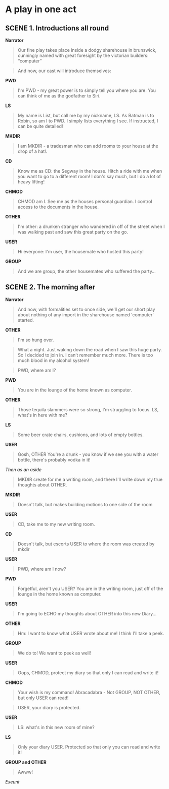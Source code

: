 # A play in one act

## SCENE 1. Introductions all round

**Narrator**  

> Our fine play takes place inside a dodgy sharehouse in brunswick, cunningly named with great foresight 
by the victorian builders: “computer”

> And now, our cast will introduce themselves:

**PWD**

> I'm PWD - my great power is to simply tell you where you are. You can think of me as the godfather to Siri.

**LS**

> My name is List, but call me by my nickname, LS. As Batman is to Robin, so am I to PWD. I simply lists 
everything I see. If instructed, I can be quite detailed!

**MKDIR**

> I am MKDIR - a tradesman who can add rooms to your house at the drop of a hat!.

**CD** 

> Know me as CD: the Segway in the house. Hitch a ride with me when you want to go to a different room! 
I don's say much, but I do a lot of heavy lifting!

**CHMOD** 

> CHMOD am I. See me as the houses personal guardian. I control access to the documents in the house.

**OTHER** 

> I'm other: a drunken stranger who wandered in off of the street when I was walking past and saw this 
great party on the go.

**USER** 

> Hi everyone: I'm user, the housemate who hosted this party!

**GROUP** 

> And we are group, the other housemates who suffered the party…

## SCENE 2. The morning after 

**Narrator**

> And now, with formalities set to once side, we'll get our short play about nothing of any import
in the sharehouse named 'computer' started.

**OTHER**

> I'm so hung over.

> What a night. Just waking down the road when I saw this huge party. So I decided to join in. 
I can’t remember much more. There is too much blood in my alcohol system! 

> PWD, where am I?

**PWD**

> You are in the lounge of the home known as computer.

**OTHER** 

> Those tequila slammers were so strong, I'm struggling to focus. LS, what's in here with me?

**LS** 

> Some beer crate chairs, cushions, and lots of empty bottles.

**USER** 

> Gosh, OTHER You're a drunk - you know if we see you with a water bottle, there's probably vodka in it! 

*Then as an aside*

> MKDIR create for me a writing room, and there I'll write down my true thoughts about
OTHER.

**MKDIR** 

> Doesn't talk, but makes building motions to one side of the room

**USER** 

> CD, take me to my new writing room.

**CD**

> Doesn't talk, but escorts USER to where the room was created by mkdir

**USER** 

> PWD, where am I now?

**PWD**

> Forgetful, aren't you USER? You are in the writing room, just off of the lounge in the home known as computer.

**USER**

> I'm going to ECHO my thoughts about OTHER into this new Diary...

**OTHER**

> Hm: I want to know what USER wrote about me! I think I'll take a peek.

**GROUP** 

> We do to! We want to peek as well!

**USER**

> Oops, CHMOD, protect my diary so that only I can read and write it!

**CHMOD** 

> Your wish is my command! Abracadabra - Not GROUP, NOT OTHER, but only USER can read!

> USER, your diary is protected.

**USER**
 
> LS: what's in this new room of mine?

**LS** 

> Only your diary USER. Protected so that only you can read and write it!

**GROUP and OTHER** 

> Awww!

*Exeunt*


